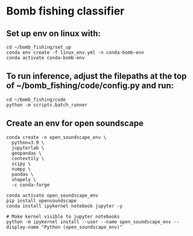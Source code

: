 # Bomb fishing classifier
## Set up env on linux with:
```
cd ~/bomb_fishing/set_up
conda env create -f linux_env.yml -n conda-bomb-env
conda activate conda-bomb-env
```

## To run inference, adjust the filepaths at the top of ~/bomb_fishing/code/config.py and run:
```
cd ~/bomb_fishing/code
python -m scripts.batch_runner
```

## Create an env for open soundscape
```
conda create -n open_soundscape_env \
  python=3.9 \
  jupyterlab \
  geopandas \
  contextily \
  scipy \
  numpy \
  pandas \
  shapely \
  -c conda-forge

conda activate open_soundscape_env
pip install opensoundscape
conda install ipykernel notebook jupyter -y

# Make kernel visible to jupyter notebooks
python -m ipykernel install --user --name open_soundscape_env --display-name "Python (open_soundscape_env)"
```


